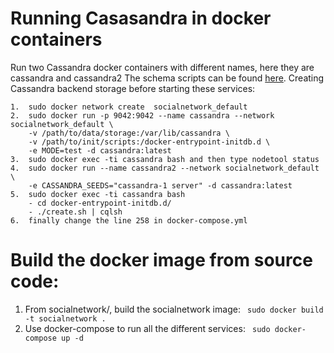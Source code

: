 
# Running Casasandra in docker containers

Run two Cassandra docker containers with different names, here they are cassandra and cassandra2
The schema scripts can be found [here](https://github.com/jaegertracing/jaeger/tree/master/plugin/storage/cassandra/schema). 
Creating Cassandra backend storage before starting these services:

    1.  sudo docker network create  socialnetwork_default
    2.  sudo docker run -p 9042:9042 --name cassandra --network socialnetwork_default \
        -v /path/to/data/storage:/var/lib/cassandra \
        -v /path/to/init/scripts:/docker-entrypoint-initdb.d \
        -e MODE=test -d cassandra:latest
    3.  sudo docker exec -ti cassandra bash and then type nodetool status
    4.  sudo docker run --name cassandra2 --network socialnetwork_default \
        -e CASSANDRA_SEEDS="cassandra-1 server" -d cassandra:latest
    5.  sudo docker exec -ti cassandra bash 
        - cd docker-entrypoint-initdb.d/
        - ./create.sh | cqlsh
    6.  finally change the line 258 in docker-compose.yml

# Build the docker image from source code:

1. From socialnetwork/, build the socialnetwork image:
    ``` sudo docker build -t socialnetwork .```
2. Use docker-compose to run all the different services:
    ``` sudo docker-compose up -d```